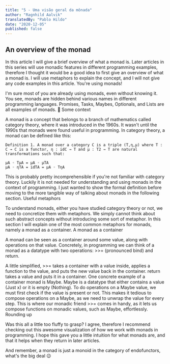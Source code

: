 ```yaml
---
title: "5 - Uma visão geral da mônada"
author: "Ragnhild Aalvik"
translatedBy: "Pablo Hildo"
date: "2020-12-05"
published: false
---
```


## An overview of the monad

In this article I will give a brief overview of what a monad is. Later articles in this series will use monadic features in different programming examples, therefore I thought it would be a good idea to first give an overview of what a monad is. I will use metaphors to explain the concept, and I will not give any code examples in this article.
You're using monads!

I'm sure most of you are already using monads, even without knowing it. You see, monads are hidden behind various names in different programming languages. Promises, Tasks, Maybes, Optionals, and Lists are all examples of monads. 🤯
Some context

A monad is a concept that belongs to a branch of mathematics called category theory, where it was introduced in the 1960s. It wasn't until the 1990s that monads were found useful in programming. In category theory, a monad can be defined like this:

    Definition 1. A monad over a category C is a triple (T,η,µ) where T : C → C is a functor, η : idC → T and µ : T2 → T are natural transformations such that:

    µA ◦ TµA = µA ◦ µTA
    µA ◦ ηTA = idTA = µA ◦ TηA

This is probably pretty incomprehensible if you're not familiar with category theory. Luckily it is not needed for understanding and using monads in the context of programming. I just wanted to show the formal definition before moving to the more tangible way of talking about monads in the following section.
Useful metaphors

To understand monads, either you have studied category theory or not, we need to concretize them with metaphors. We simply cannot think about such abstract concepts without introducing some sort of metaphor. In this section I will explain one of the most common metaphors for monads, namely a monad as a container.
A monad as a container

A monad can be seen as a container around some value, along with operations on that value. Concretely, in programming we can think of a monad as a datatype with two operations: >>= (pronounced bind) and return.

A little simplified, >>= takes a container with a value inside, applies a function to the value, and puts the new value back in the container. return takes a value and puts it in a container. One concrete example of a container monad is Maybe. Maybe is a datatype that either contains a value (Just x) or it is empty (Nothing). To do operations on a Maybe value, we must first check if the value is present or not. This makes it tedious to compose operations on a Maybe, as we need to unwrap the value for every step. This is where our monadic friend >>= comes in handy, as it lets us compose functions on monadic values, such as Maybe, effortlessly.
Rounding up

Was this all a little too fluffy to grasp? I agree, therefore I recommend checking out this awesome visualization of how we work with monads in programming. I hope this gave you a little intuition for what monads are, and that it helps when they return in later articles.

And remember, a monad is just a monoid in the category of endofunctors, what's the big deal 😉
